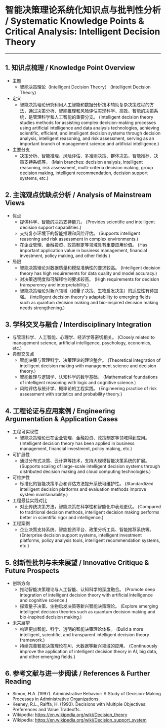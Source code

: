 # 智能决策理论系统化知识点与批判性分析 / Systematic Knowledge Points & Critical Analysis: Intelligent Decision Theory

---

## 1. 知识点梳理 / Knowledge Point Overview

- 主题
  - 智能决策理论（Intelligent Decision Theory）
      (Intelligent Decision Theory)
- 定义
  - 智能决策理论研究利用人工智能和数据分析技术辅助复杂决策过程的方法，通过决策分析、智能推理和风险评估实现科学、高效、智能的决策系统，是管理科学和人工智能的重要分支。
      (Intelligent decision theory studies methods for assisting complex decision-making processes using artificial intelligence and data analysis technologies, achieving scientific, efficient, and intelligent decision systems through decision analysis, intelligent reasoning, and risk assessment, serving as an important branch of management science and artificial intelligence.)
- 主要分支
  - 决策分析、智能推理、风险评估、多准则决策、群体决策、智能推荐、决策支持系统等。
      (Main branches: decision analysis, intelligent reasoning, risk assessment, multi-criteria decision making, group decision making, intelligent recommendation, decision support systems, etc.)

## 2. 主流观点优缺点分析 / Analysis of Mainstream Views

- 优点
  - 提供科学、智能的决策支持能力。
      (Provides scientific and intelligent decision support capabilities.)
  - 支持复杂环境下的智能推理和风险评估。
      (Supports intelligent reasoning and risk assessment in complex environments.)
  - 在企业管理、金融投资、政策制定等领域具有重要应用价值。
      (Has important application value in business management, financial investment, policy making, and other fields.)
- 局限
  - 智能决策理论对数据质量和模型准确性的要求较高。
      (Intelligent decision theory has high requirements for data quality and model accuracy.)
  - 对决策透明度和可解释性的要求较高。
      (High requirements for decision transparency and interpretability.)
  - 智能决策理论对新兴领域（如量子决策、生物启发决策）的适应性有待加强。
      (Intelligent decision theory's adaptability to emerging fields such as quantum decision making and bio-inspired decision making needs strengthening.)

## 3. 学科交叉与融合 / Interdisciplinary Integration

- 与管理科学、人工智能、心理学、经济学等密切相关。
  (Closely related to management science, artificial intelligence, psychology, economics, etc.)
- 典型交叉点
  - 智能决策与管理科学、决策理论的理论整合。
      (Theoretical integration of intelligent decision making with management science and decision theory.)
  - 智能推理与逻辑学、认知科学的数学基础。
      (Mathematical foundations of intelligent reasoning with logic and cognitive science.)
  - 风险评估与统计学、概率论的工程实践。
      (Engineering practice of risk assessment with statistics and probability theory.)

## 4. 工程论证与应用案例 / Engineering Argumentation & Application Cases

- 工程可实现性
  - 智能决策理论已在企业管理、金融投资、政策制定等领域得到应用。
      (Intelligent decision theory has been applied in business management, financial investment, policy making, etc.)
- 可扩展性
  - 通过分布式决策、云计算等技术，支持大规模智能决策系统的扩展。
      (Supports scaling of large-scale intelligent decision systems through distributed decision making and cloud computing technologies.)
- 可维护性
  - 标准化的智能决策平台和评估方法提升系统可维护性。
      (Standardized intelligent decision platforms and evaluation methods improve system maintainability.)
- 工程最佳实践对比
  - 对比传统决策方法，智能决策在科学性和智能化中表现更优。
      (Compared to traditional decision methods, intelligent decision making performs better in scientific rigor and intelligence.)
- 工程案例
  - 企业决策支持系统、智能投资平台、政策分析工具、智能推荐系统等。
      (Enterprise decision support systems, intelligent investment platforms, policy analysis tools, intelligent recommendation systems, etc.)

## 5. 创新性批判与未来展望 / Innovative Critique & Future Prospects

- 创新方向
  - 推动智能决策理论与人工智能、认知科学的深度融合。
      (Promote deep integration of intelligent decision theory with artificial intelligence and cognitive science.)
  - 探索量子决策、生物启发决策等新兴智能决策理论。
      (Explore emerging intelligent decision theories such as quantum decision making and bio-inspired decision making.)
- 未来展望
  - 构建更加智能、科学、透明的智能决策理论体系。
      (Build a more intelligent, scientific, and transparent intelligent decision theory framework.)
  - 持续完善智能决策理论在AI、大数据等新兴领域的应用。
      (Continuously improve the application of intelligent decision theory in AI, big data, and other emerging fields.)

## 6. 参考文献与进一步阅读 / References & Further Reading

- Simon, H.A. (1997). Administrative Behavior: A Study of Decision-Making Processes in Administrative Organizations.
- Keeney, R.L., Raiffa, H. (1993). Decisions with Multiple Objectives: Preferences and Value Tradeoffs.
- Wikipedia: <https://en.wikipedia.org/wiki/Decision_theory>
- Wikipedia: <https://en.wikipedia.org/wiki/Decision_support_system>
